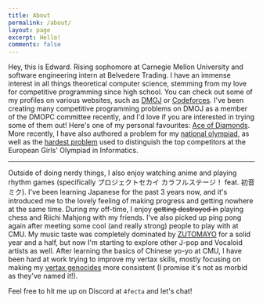 ```yaml
---
title: About
permalink: /about/
layout: page
excerpt: Hello!
comments: false
---
```


Hey, this is Edward. Rising sophomore at Carnegie Mellon University and software engineering intern at Belvedere Trading. I have an immense interest in all things theoretical computer science, stemming from my love for competitive programming since high school. You can check out some of my profiles on various websites, such as [DMOJ](https://dmoj.ca/user/4fecta) or [Codeforces](https://codeforces.com/profile/4fecta). I've been creating many competitive programming problems on DMOJ as a member of the DMOPC committee recently, and I'd love if you are interested in trying some of them out! Here's one of my personal favourites: [Ace of Diamonds](https://dmoj.ca/problem/dmopc21c9p4). More recently, I have also authored a problem for my [national olympiad](https://dmoj.ca/problem/cco23p2), as well as the [hardest problem](https://egoi23.se/assets/tasks/day2/guessinggame.pdf) used to distinguish the top competitors at the European Girls' Olympiad in Informatics.

<hr>

Outside of doing nerdy things, I also enjoy watching anime and playing rhythm games (specifically プロジェクトセカイ カラフルステージ！ feat. 初音ミク). I've been learning Japanese for the past 3 years now, and it's introduced me to the lovely feeling of making progress and getting nowhere at the same time. During my off-time, I enjoy  ~~getting destroyed in~~ playing chess and Riichi Mahjong with my friends. I've also picked up ping pong again after meeting some cool (and really strong) people to play with at CMU. My music taste was completely dominated by [ZUTOMAYO](https://youtu.be/Atvsg_zogxo) for a solid year and a half, but now I'm starting to explore other J-pop and Vocaloid artists as well. After learning the basics of Chinese yo-yo at CMU, I have been hard at work trying to improve my vertax skills, mostly focusing on making my [vertax genocides](https://youtu.be/2nMmd07keQM) more consistent (I promise it's not as morbid as they've named it!).

Feel free to hit me up on Discord at `4fecta` and let's chat!
